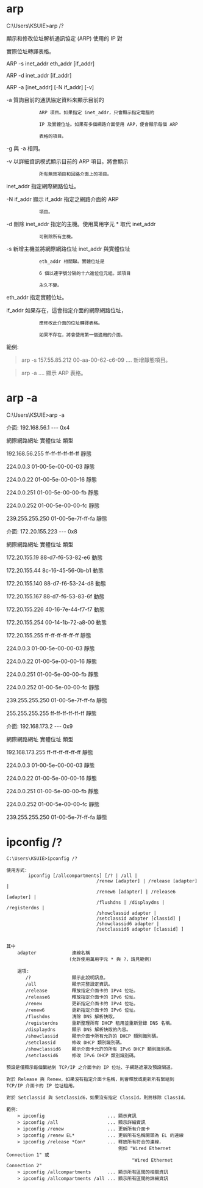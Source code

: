 
# arp


C:\Users\KSUIE>arp /?

顯示和修改位址解析通訊協定 (ARP) 使用的 IP 對

實際位址轉譯表格。

ARP -s inet_addr eth_addr [if_addr]

ARP -d inet_addr [if_addr]

ARP -a [inet_addr] [-N if_addr] [-v]

  -a            質詢目前的通訊協定資料來顯示目前的
  
                ARP 項目。如果指定 inet_addr，只會顯示指定電腦的
                
                IP 及實體位址。如果有多個網路介面使用 ARP，便會顯示每個 ARP
                
                表格的項目。
                
  -g            與 -a 相同。
  
  -v            以詳細資訊模式顯示目前的 ARP 項目。將會顯示
  
                所有無效項目和回路介面上的項目。
                
  inet_addr     指定網際網路位址。
  
  -N if_addr    顯示 if_addr 指定之網路介面的 ARP
  
                項目。
                
  -d            刪除 inet_addr 指定的主機。使用萬用字元 * 取代 inet_addr
  
                可刪除所有主機。
                
  -s            新增主機並將網際網路位址 inet_addr 與實體位址
  
                eth_addr 相關聯。實體位址是
                
                6 個以連字號分隔的十六進位位元組。該項目
                
                永久不變。
                
  eth_addr      指定實體位址。
  
  if_addr       如果存在，這會指定介面的網際網路位址，
  
                應修改此介面的位址轉譯表格。
                
                如果不存在，將會使用第一個適用的介面。
                
範例:

  > arp -s 157.55.85.212   00-aa-00-62-c6-09  .... 新增靜態項目。
  
  > arp -a                                    .... 顯示 ARP 表格。
  
  # arp -a
  
  C:\Users\KSUIE>arp -a

介面: 192.168.56.1 --- 0x4

  網際網路網址          實體位址               類型
  
  192.168.56.255        ff-ff-ff-ff-ff-ff     靜態
  
  224.0.0.3             01-00-5e-00-00-03     靜態
  
  224.0.0.22            01-00-5e-00-00-16     靜態
  
  224.0.0.251           01-00-5e-00-00-fb     靜態
  
  224.0.0.252           01-00-5e-00-00-fc     靜態
  
  239.255.255.250       01-00-5e-7f-ff-fa     靜態

介面: 172.20.155.223 --- 0x8

  網際網路網址          實體位址               類型
  
  172.20.155.19         88-d7-f6-53-82-e6     動態
  
  172.20.155.44         8c-16-45-56-0b-b1     動態
  
  172.20.155.140        88-d7-f6-53-24-d8     動態
  
  172.20.155.167        88-d7-f6-53-83-6f     動態
  
  172.20.155.226        40-16-7e-44-f7-f7     動態
  
  172.20.155.254        00-14-1b-72-a8-00     動態
  
  172.20.155.255        ff-ff-ff-ff-ff-ff     靜態
  
  224.0.0.3             01-00-5e-00-00-03     靜態
  
  224.0.0.22            01-00-5e-00-00-16     靜態
  
  224.0.0.251           01-00-5e-00-00-fb     靜態
  
  224.0.0.252           01-00-5e-00-00-fc     靜態
  
  239.255.255.250       01-00-5e-7f-ff-fa     靜態
  
  255.255.255.255       ff-ff-ff-ff-ff-ff     靜態

介面: 192.168.173.2 --- 0x9

  網際網路網址          實體位址               類型
  
  192.168.173.255       ff-ff-ff-ff-ff-ff     靜態
  
  224.0.0.3             01-00-5e-00-00-03     靜態
  
  224.0.0.22            01-00-5e-00-00-16     靜態
  
  224.0.0.251           01-00-5e-00-00-fb     靜態
  
  224.0.0.252           01-00-5e-00-00-fc     靜態
  
  239.255.255.250       01-00-5e-7f-ff-fa     靜態

  # ipconfig /?
```
C:\Users\KSUIE>ipconfig /?

使用方式:
        ipconfig [/allcompartments] [/? | /all |
                                 /renew [adapter] | /release [adapter] |
                                 /renew6 [adapter] | /release6 [adapter] |
                                 /flushdns | /displaydns | /registerdns |
                                 /showclassid adapter |
                                 /setclassid adapter [classid] |
                                 /showclassid6 adapter |
                                 /setclassid6 adapter [classid] ]


其中
    adapter             連線名稱
                       (允許使用萬用字元 * 與 ?，請見範例)

    選項:
       /?               顯示此說明訊息。
       /all             顯示完整設定資訊。
       /release         釋放指定介面卡的 IPv4 位址。
       /release6        釋放指定介面卡的 IPv6 位址。
       /renew           更新指定介面卡的 IPv4 位址。
       /renew6          更新指定介面卡的 IPv6 位址。
       /flushdns        清除 DNS 解析快取。
       /registerdns     重新整理所有 DHCP 租用並重新登錄 DNS 名稱。
       /displaydns      顯示 DNS 解析快取的內容。
       /showclassid     顯示介面卡所有允許的 DHCP 類別識別碼。
       /setclassid      修改 DHCP 類別識別碼。
       /showclassid6    顯示介面卡允許的所有 IPv6 DHCP 類別識別碼。
       /setclassid6     修改 IPv6 DHCP 類別識別碼。

預設是僅顯示每個繫結到 TCP/IP 之介面卡的 IP 位址、子網路遮罩及預設閘道。

對於 Release 與 Renew，如果沒有指定介面卡名稱，則會釋放或更新所有繫結到
TCP/IP 介面卡的 IP 位址租用。

對於 Setclassid 與 Setclassid6，如果沒有指定 ClassId，則將移除 ClassId。

範例:
    > ipconfig                       ... 顯示資訊
    > ipconfig /all                  ... 顯示詳細資訊
    > ipconfig /renew                ... 更新所有介面卡
    > ipconfig /renew EL*            ... 更新所有名稱開頭為 EL 的連線
    > ipconfig /release *Con*        ... 釋放所有符合的連線，
                                         例如 "Wired Ethernet Connection 1" 或
                                              "Wired Ethernet Connection 2"
    > ipconfig /allcompartments      ... 顯示所有區間的相關資訊
    > ipconfig /allcompartments /all ... 顯示所有區間的詳細資訊
```
